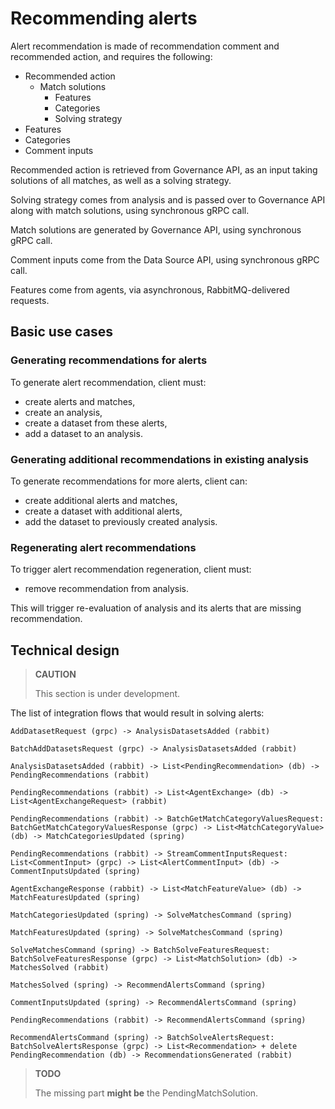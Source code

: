 # Recommending alerts

Alert recommendation is made of recommendation comment and recommended action, and requires the following:

- Recommended action
  - Match solutions
      - Features
      - Categories
      - Solving strategy
- Features
- Categories
- Comment inputs

Recommended action is retrieved from Governance API, as an input taking solutions of all matches, as well as a solving strategy.

Solving strategy comes from analysis and is passed over to Governance API along with match solutions, using synchronous gRPC call.

Match solutions are generated by Governance API, using synchronous gRPC call.

Comment inputs come from the Data Source API, using synchronous gRPC call.

Features come from agents, via asynchronous, RabbitMQ-delivered requests.

## Basic use cases

### Generating recommendations for alerts

To generate alert recommendation, client must:

- create alerts and matches,
- create an analysis,
- create a dataset from these alerts,
- add a dataset to an analysis.

### Generating additional recommendations in existing analysis

To generate recommendations for more alerts, client can:

- create additional alerts and matches,
- create a dataset with additional alerts,
- add the dataset to previously created analysis.

### Regenerating alert recommendations

To trigger alert recommendation regeneration, client must:

- remove recommendation from analysis.

This will trigger re-evaluation of analysis and its alerts that are missing recommendation.

## Technical design

> **CAUTION**
>
> This section is under development.

The list of integration flows that would result in solving alerts:

```
AddDatasetRequest (grpc) -> AnalysisDatasetsAdded (rabbit)

BatchAddDatasetsRequest (grpc) -> AnalysisDatasetsAdded (rabbit)

AnalysisDatasetsAdded (rabbit) -> List<PendingRecommendation> (db) -> PendingRecommendations (rabbit)

PendingRecommendations (rabbit) -> List<AgentExchange> (db) -> List<AgentExchangeRequest> (rabbit)

PendingRecommendations (rabbit) -> BatchGetMatchCategoryValuesRequest: BatchGetMatchCategoryValuesResponse (grpc) -> List<MatchCategoryValue> (db) -> MatchCategoriesUpdated (spring)

PendingRecommendations (rabbit) -> StreamCommentInputsRequest: List<CommentInput> (grpc) -> List<AlertCommentInput> (db) -> CommentInputsUpdated (spring)

AgentExchangeResponse (rabbit) -> List<MatchFeatureValue> (db) -> MatchFeaturesUpdated (spring)

MatchCategoriesUpdated (spring) -> SolveMatchesCommand (spring)

MatchFeaturesUpdated (spring) -> SolveMatchesCommand (spring)

SolveMatchesCommand (spring) -> BatchSolveFeaturesRequest: BatchSolveFeaturesResponse (grpc) -> List<MatchSolution> (db) -> MatchesSolved (rabbit)

MatchesSolved (spring) -> RecommendAlertsCommand (spring)

CommentInputsUpdated (spring) -> RecommendAlertsCommand (spring)

PendingRecommendations (rabbit) -> RecommendAlertsCommand (spring)

RecommendAlertsCommand (spring) -> BatchSolveAlertsRequest: BatchSolveAlertsResponse (grpc) -> List<Recommendation> + delete PendingRecommendation (db) -> RecommendationsGenerated (rabbit)
```

> **TODO**
>
> The missing part **might be** the PendingMatchSolution.
>
